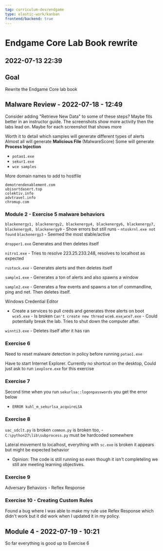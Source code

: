 ```yaml
---
tag: curriculum-dev/endgame
type: elastic-work/kanban
frontend/backend: true
---
```


# Endgame Core Lab Book rewrite
## 2022-07-13 22:39

## Goal

Rewrite the Endgame Core lab book

## Malware Review - 2022-07-18 - 12:49

Consider adding "Retrieve New Data" to some of these steps? Maybe fits better in an instructor guide. The screenshots show more activity then the labs lead on. Maybe for each screenshot that shows more

Worth it to detail which samples will generate different types of alerts
Almost all will generate **Malicious File** (MalwareScore)
Some will generate **Process Injection**
- `potao1.exe`
- `sekur1.exe`
- `wce samples`

More domain names to add to hostfile

```
demotrendenablement.com
ubisortdasert.top
colektiv.info
advtravel.info
chromup.com
```

### Module 2 - Exercise 5 malware behaviors


`blackenergy1, blackenergy2, blackenergy4, blackenergy6, blackenergy7, blackenergy8, blackenergy9` - Show errors but still runs - `ntoskrnl.exe not found`
`blackenergy3` - Seemed the most stable/active 


`dropper1.exe` Generates and then deletes itself

`nitro1.exe` - Tries to resolve 223.25.233.248, resolves to localhost as expected

`rustock.exe` - Generates alerts and then deletes itself

`sample1.exe` - Generates a ton of alerts and also spawns a window

`sample2.exe` - Generates a few events and spawns a ton of commandline, ping and net. Then deletes itself. 

Windows Credential Editor
- Create a services to pull creds and generates three alerts on boot
`wce5.exe` - Is broken `Can't create new thread`
`wce6.exe`,`wce7.exe` - Could potentially break the lab. Tries to shut down the computer after. 


`winnti3.exe` - Deletes itself after it has ran


### Exercise 6

Need to reset malware detection in policy before running `potao1.exe`

Have to start Internet Explorer. Currently no shortcut on the desktop, Could just ask to run `iexplore.exe` for this exercise

### Exercise 7

Second time when you run `sekurlsa::logonpasswords` you get the error below
- `ERROR kuhl_m_sekurlsa_acquireLSA`

### Exercise 8

`uac_sdclt.py` is broken
`common.py` is broken too, - `C:\python27\lib\subprocess.py` must be hardcoded somewhere

Lateral movement to localhost, everything with `sc.exe` is broken it appears but might be expected behavior
- Opinion: The code is still running so even though it isn't completeling we still are meeting learning objectives. 

### Exercise 9
Adversary Behaviors - Reflex Response

### Exercise 10 - Creating Custom Rules
Found a bug where I was able to make my rule use Refex Response which didn't work but it did work when I updated it in my policy. 


## Module 4 - 2022-07-19 - 10:21
So far everything is good up to Exercise 6